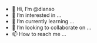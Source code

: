 - 👋 Hi, I’m @dianso
- 👀 I’m interested in ...
- 🌱 I’m currently learning ...
- 💞️ I’m looking to collaborate on ...
- 📫 How to reach me ...

<!---
dianso/dianso is a ✨ special ✨ repository because its `README.md` (this file) appears on your GitHub profile.
You can click the Preview link to take a look at your changes.
--->

